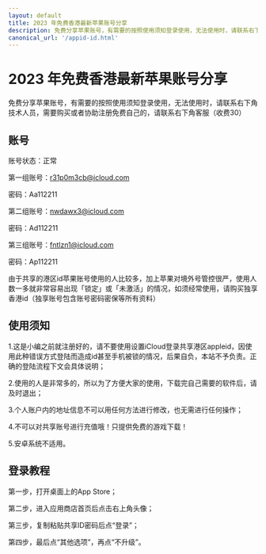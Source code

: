```yaml
---
layout: default
title: 2023 年免费香港最新苹果账号分享
description: 免费分享苹果账号，有需要的按照使用须知登录使用，无法使用时，请联系右下角技术人员.
canonical_url: '/appid-id.html'
---
```

# 2023 年免费香港最新苹果账号分享
免费分享苹果账号，有需要的按照使用须知登录使用，无法使用时，请联系右下角技术人员，需要购买或者协助注册免费自己的，请联系右下角客服（收费30）
## 账号
账号状态：正常

第一组账号：r31p0m3cb@icloud.com

密码：Aa112211

第二组账号：nwdawx3@icloud.com

密码：Ad112211

第三组账号：fntlzn1@icloud.com

密码：Ap112211

由于共享的港区id苹果账号使用的人比较多，加上苹果对境外号管控很严，使用人数一多就非常容易出现「锁定」或「未激活」的情况，如须经常使用，请购买独享香港id（独享账号包含账号密码密保等所有资料）

## 使用须知
1.这是小编之前就注册好的，请不要使用设置iCloud登录共享港区appleid，因使用此种错误方式登陆而造成id甚至手机被锁的情况，后果自负，本站不予负责。正确的登陆流程下文会具体说明；

2.使用的人是非常多的，所以为了方便大家的使用，下载完自己需要的软件后，请及时退出；

3.个人账户内的地址信息不可以用任何方法进行修改，也无需进行任何操作；

4.不可以对共享账号进行充值哦！只提供免费的游戏下载！

5.安卓系统不适用。

## 登录教程
第一步，打开桌面上的App Store；

第二步，进入应用商店首页后点击右上角头像；

第三步，复制粘贴共享ID密码后点“登录”；

第四步，最后点“其他选项”，再点“不升级”。